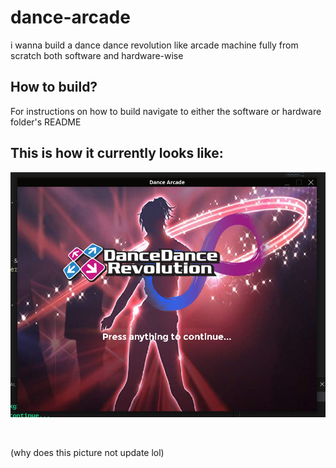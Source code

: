 # dance-arcade

i wanna build a dance dance revolution like arcade machine fully from scratch both software and hardware-wise

## How to build?

For instructions on how to build navigate to either the software or hardware folder's README

## This is how it currently looks like:
![](./assets/screenshot.png)

<br>

(why does this picture not update lol)
